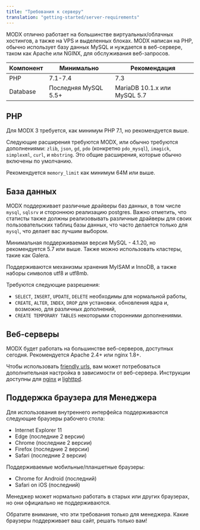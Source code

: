 ```yaml
---
title: "Требования к серверу"
translation: "getting-started/server-requirements"
---
```


MODX отлично работает на большинстве виртуальных/облачных хостингов, а также на VPS и выделенных блоках. MODX написан на PHP, обычно использует базу данных MySQL и нуждается в веб-сервере, таком как Apache или NGINX, для обслуживания веб-запросов.

| Компонент | Минимально           | Рекомендация                 |
| --------- | -------------------- | ---------------------------- |
| PHP       | 7.1-7.4              | 7.3                          |
| Database  | Последняя MySQL 5.5+ | MariaDB 10.1.x или MySQL 5.7 |

## PHP

Для MODX 3 требуется, как минимум PHP 7.1, но рекомендуется выше.

Следующие расширения требуются MODX, или обычно требуются дополнениями: `zlib`, `json`, `gd`, `pdo` (конкретно `pdo_mysql`), `imagick`, `simplexml`, `curl`, и `mbstring`. Это общие расширения, которые обычно включены по умолчанию.

Рекомендуется `memory_limit` как минимум 64M или выше.

## База данных

MODX поддерживает различные драйверы баз данных, в том числе `mysql`, `sqlsrv` и стороннюю реализацию postgres. Важно отметить, что статисты также должны реализовывать различные драйверы для своих пользовательских таблиц базы данных, что часто делается только для `mysql`, что делает вас лучшим выбором.

Минимальная поддерживаемая версия MySQL - 4.1.20, но рекомендуется 5.7 или выше. Также можно использовать кластеры, такие как Galera.

Поддерживаются механизмы хранения MyISAM и InnoDB, а также наборы символов utf8 и utf8mb.

Требуются следующие разрешения:

-   `SELECT`, `INSERT`, `UPDATE`, `DELETE` необходимы для нормальной работы,
-   `CREATE`, `ALTER`, `INDEX`, `DROP` для установки. обновления ядра и, возможно, для различных дополнений,
-   `CREATE TEMPORARY TABLES` некоторыми сторонними дополнениями.

## Веб-серверы

MODX будет работать на большинстве веб-серверов, доступных сегодня. Рекомендуется Apache 2.4+ или nginx 1.8+.

Чтобы использовать [friendly urls](getting-started/friendly-urls), вам может потребоваться дополнительная настройка в зависимости от веб-сервера. Инструкции доступны для [nginx](getting-started/friendly-urls/nginx) и [lighttpd](getting-started/friendly-urls/lighttpd).

## Поддержка браузера для Менеджера

Для использования внутреннего интерфейса поддерживаются следующие браузеры рабочего стола:

-   Internet Explorer 11
-   Edge (последние 2 версии)
-   Chrome (последние 2 версии)
-   Firefox (последние 2 версии)
-   Safari (последние 2 версии)

Поддерживаемые мобильные/планшетные браузеры:

-   Chrome for Android (последний)
-   Safari on iOS (последний)

Менеджер может нормально работать в старых или других браузерах, но они официально не поддерживаются.

Обратите внимание, что эти требования только для менеджера. Какие браузеры поддерживает ваш сайт, решать только вам!
